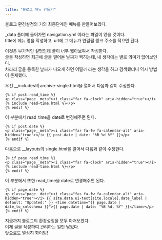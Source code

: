 ```yaml
---
title: "블로그 메뉴 만들기"
---
```


블로그 환경설정의 거의 최종단계인 메뉴를 만들어보겠다.  

_data 폴더에 들어가면 navigation.yml 이라는 파일이 있을 것이다.  
title에 메뉴 명을 작성하고, url에 그 메뉴가 연결될 링크 주소를 적으면 된다.  



이것은 부가적인 설명인데 글이 너무 짧아보여서 작성한다.  
글을 작성하면 최근에 글을 열어본 날짜가 찍히는데, 내 생각에는 별로 의미가 없어보인다.  
차라리 글을 등록한 날짜가 나오게 하면 어떨까 라는 생각을 하고 검색했더니 역시 방법이 존재했다.  

우선 __includes의 archive-single.html을 열어서 다음과 같이 수정한다.  
```
{% if post.read_time %}
<p class="page__meta"><i class="far fa-clock" aria-hidden="true"></i> {% include read-time.html %}</p>
{% endif %}
```
이 부분에서 read_time을 date로 변경해주면 된다.  
```
{% if post.date %}
<p class="page__meta"><i class="far fa-fw fa-calendar-alt" aria-hidden="true"></i> {{ post.date | date: "%B %d %Y" }}</p>
{% endif %}
```

다음으로 __layouts의 single.html을 열어서 다음과 같이 수정한다.  
```
{% if page.read_time %}
<p class="page__meta"><i class="far fa-clock" aria-hidden="true"></i> {% include read-time.html %}</p>
{% endif %}
```
이 부분에서 또한 read_time을 date로 변경해주면 된다.  
```
{% if page.date %}
<p class="page__date"><i class="fas fa-fw fa-calendar-alt" aria-hidden="true"></i> {{ site.data.ui-text[site.locale].date_label | default: "Updated:" }} <time datetime="{{ page.date | date_to_xmlschema }}">{{ page.date | date: "%B %d, %Y" }}</time></p>
{% endif %}
```

지금까지 블로그의 환경설정을 모두 마쳐보았다.  
이제 글을 작성하여 관리하는 일만 남았다.  
앞으로도 열심히 화이팅!
